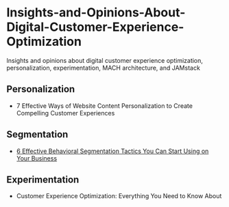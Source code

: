 # Insights-and-Opinions-About-Digital-Customer-Experience-Optimization
Insights and opinions about digital customer experience optimization, personalization, experimentation, MACH architecture, and JAMstack

## Personalization
* 7 Effective Ways of Website Content Personalization to Create Compelling Customer Experiences

## Segmentation
* [6 Effective Behavioral Segmentation Tactics You Can Start Using on Your Business](https://ninetailed.io/blog/effective-behavioral-segmentation-tactics/)

## Experimentation
* Customer Experience Optimization: Everything You Need to Know About
